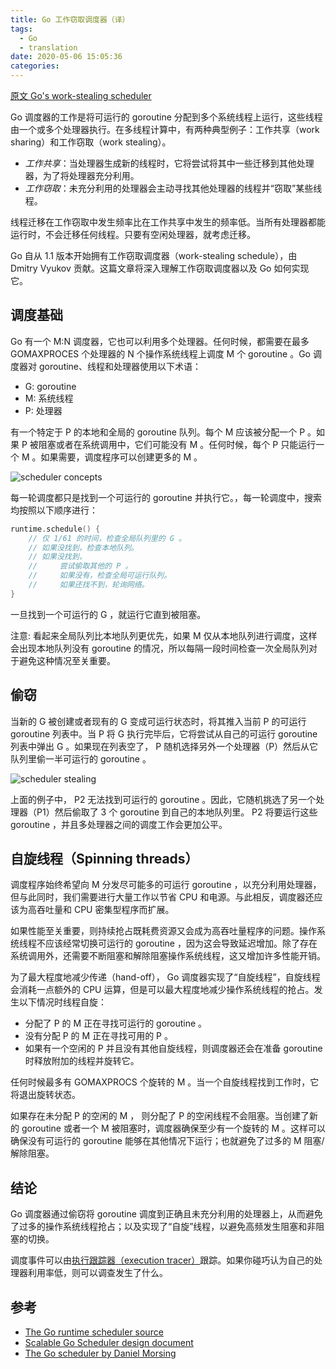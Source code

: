 ```yaml
---
title: Go 工作窃取调度器（译）
tags:
  - Go
  - translation
date: 2020-05-06 15:05:36
categories:
---
```


[原文 Go's work-stealing scheduler](https://rakyll.org/scheduler/)

<!--more-->

Go 调度器的工作是将可运行的 goroutine 分配到多个系统线程上运行，这些线程由一个或多个处理器执行。在多线程计算中，有两种典型例子：工作共享（work sharing）和工作窃取（work stealing）。

- *工作共享*：当处理器生成新的线程时，它将尝试将其中一些迁移到其他处理器，为了将处理器充分利用。
- *工作窃取*：未充分利用的处理器会主动寻找其他处理器的线程并“窃取”某些线程。

线程迁移在工作窃取中发生频率比在工作共享中发生的频率低。当所有处理器都能运行时，不会迁移任何线程。只要有空闲处理器，就考虑迁移。

Go 自从 1.1 版本开始拥有工作窃取调度器（work-stealing schedule），由 Dmitry Vyukov 贡献。这篇文章将深入理解工作窃取调度器以及 Go 如何实现它。

## 调度基础

Go 有一个 M:N 调度器，它也可以利用多个处理器。任何时候，都需要在最多 GOMAXPROCES  个处理器的 N 个操作系统线程上调度 M 个 goroutine 。Go 调度器对 goroutine、线程和处理器使用以下术语：

- G: goroutine
- M: 系统线程
- P: 处理器

有一个特定于 P 的本地和全局的 goroutine 队列。每个 M 应该被分配一个 P 。如果 P 被阻塞或者在系统调用中，它们可能没有 M 。任何时候，每个 P 只能运行一个 M 。如果需要，调度程序可以创建更多的 M 。

![scheduler concepts](scheduler-concepts.png)

每一轮调度都只是找到一个可运行的  goroutine 并执行它。，每一轮调度中，搜索均按照以下顺序进行：

```go
runtime.schedule() {
    // 仅 1/61 的时间，检查全局队列里的 G 。
    // 如果没找到，检查本地队列。
    // 如果没找到，
    //     尝试偷取其他的 P 。
    //     如果没有，检查全局可运行队列。
    //     如果还找不到，轮询网络。
}
```

一旦找到一个可运行的 G ，就运行它直到被阻塞。

注意: 看起来全局队列比本地队列更优先，如果 M 仅从本地队列进行调度，这样会出现本地队列没有 goroutine 的情况，所以每隔一段时间检查一次全局队列对于避免这种情况至关重要。

## 偷窃

当新的 G 被创建或者现有的 G 变成可运行状态时，将其推入当前 P 的可运行 goroutine 列表中。当 P 将 G 执行完毕后，它将尝试从自己的可运行 goroutine 列表中弹出 G 。如果现在列表空了， P 随机选择另外一个处理器（P）然后从它队列里偷一半可运行的 goroutine 。

![scheduler stealing](scheduler-stealing.png)

上面的例子中， P2 无法找到可运行的 goroutine 。因此，它随机挑选了另一个处理器（P1）然后偷取了 3 个 goroutine 到自己的本地队列里。 P2 将要运行这些 goroutine ，并且多处理器之间的调度工作会更加公平。

## 自旋线程（Spinning threads）

调度程序始终希望向 M 分发尽可能多的可运行 goroutine ，以充分利用处理器，但与此同时，我们需要进行大量工作以节省 CPU 和电源。与此相反，调度器还应该为高吞吐量和 CPU 密集型程序而扩展。

如果性能至关重要，则持续抢占既耗费资源又会成为高吞吐量程序的问题。操作系统线程不应该经常切换可运行的 goroutine ，因为这会导致延迟增加。除了存在系统调用外，还需要不断阻塞和解除阻塞操作系统线程，这又增加许多性能开销。

为了最大程度地减少传递（hand-off）， Go 调度器实现了“自旋线程”，自旋线程会消耗一点额外的 CPU 运算，但是可以最大程度地减少操作系统线程的抢占。发生以下情况时线程自旋：

- 分配了 P 的 M 正在寻找可运行的 goroutine 。
- 没有分配 P 的 M 正在寻找可用的  P 。
- 如果有一个空闲的 P 并且没有其他自旋线程，则调度器还会在准备 goroutine 时释放附加的线程并旋转它。

任何时候最多有 GOMAXPROCS 个旋转的 M 。当一个自旋线程找到工作时，它将退出旋转状态。

如果存在未分配 P 的空闲的 M ， 则分配了 P 的空闲线程不会阻塞。当创建了新的 goroutine 或者一个 M 被阻塞时，调度器确保至少有一个旋转的 M 。这样可以确保没有可运行的 goroutine 能够在其他情况下运行；也就避免了过多的 M 阻塞/解除阻塞。

## 结论

Go 调度器通过偷窃将 goroutine 调度到正确且未充分利用的处理器上，从而避免了过多的操作系统线程抢占；以及实现了“自旋”线程，以避免高频发生阻塞和非阻塞的切换。

调度事件可以由[执行跟踪器（execution tracer）](https://golang.org/cmd/trace/)跟踪。如果你碰巧认为自己的处理器利用率低，则可以调查发生了什么。

## 参考

- [The Go runtime scheduler source](https://github.com/golang/go/blob/master/src/runtime/proc.go)
- [Scalable Go Scheduler design document](https://golang.org/s/go11sched)
- [The Go scheduler by Daniel Morsing](https://morsmachine.dk/go-scheduler)
